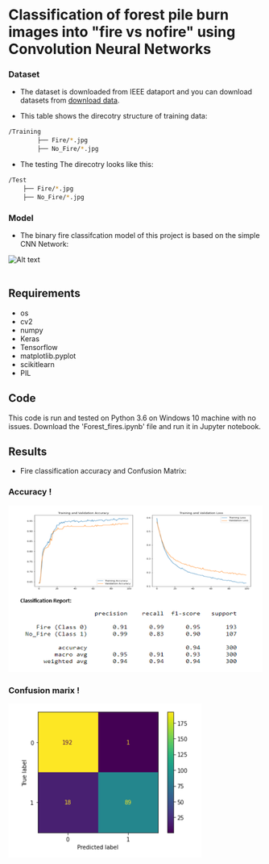# Classification of forest pile burn images into "fire vs nofire" using Convolution Neural Networks

### Dataset
* The dataset is downloaded from IEEE dataport and you can download datasets from [download data](https://essexuniversity-my.sharepoint.com/:f:/g/personal/hr17576_essex_ac_uk/EplQh6rwA8pJhHP0jKfg6-kBVHyb1BE9TCAj4MVR0tyOEA?e=Uo6PLD).

* This table shows the direcotry structure of training data:
```bash
/Training
        ├── Fire/*.jpg
        ├── No_Fire/*.jpg
```
* The testing The direcotry looks like this:
```bash
/Test
    ├── Fire/*.jpg
    ├── No_Fire/*.jpg
```


### Model
* The binary fire classifcation model of this project is based on the simple CNN Network:

![Alt text](/frames/small_Xception_model.PNG)
<br/>
<br/>


## Requirements
* os
* cv2
* numpy
* Keras 
* Tensorflow
* matplotlib.pyplot
* scikitlearn
* PIL

## Code
This code is run and tested on Python 3.6 on Windows 10  machine with no issues. Download the 'Forest_fires.ipynb' file and run it in Jupyter notebook.

## Results
* Fire classification accuracy and  Confusion Matrix:
### Accuracy !
![Accuracy](https://github.com/Jhansi-27/Forest_Fires_CNN/blob/main/accuracy.PNG?raw=true)
### Confusion marix !
![Confusion matrix](https://github.com/Jhansi-27/Forest_Fires_CNN/blob/main/cm.PNG?raw=true)


